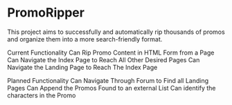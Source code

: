 # PromoRipper
This project aims to successfully and automatically rip thousands of promos and organize them into a more search-friendly format.

Current Functionality
Can Rip Promo Content in HTML Form from a Page
Can Navigate the Index Page to Reach All Other Desired Pages
Can Navigate the Landing Page to Reach The Index Page

Planned Functionality
Can Navigate Through Forum to Find all Landing Pages
Can Append the Promos Found to an external List
Can identify the characters in the Promo
